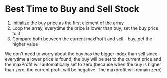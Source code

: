 # Best Time to Buy and Sell Stock

1. Initialize the buy price as the first element of the array
2. Loop the array, everytime the price is lower than buy, set the buy price to it
3. Compare both between the current maxProfit and sell - buy, get the higher value

We don't need to worry about the buy has the bigger index than sell since everytime a lower price is found, the buy will be set to the current price and the maxProfit will automatically set to zero (because when the buy is higher than zero, the current profit will be negative. The maxprofit will remain zero)
